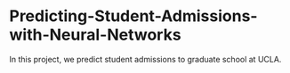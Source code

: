 # Predicting-Student-Admissions-with-Neural-Networks
In this project, we predict student admissions to graduate school at UCLA.
